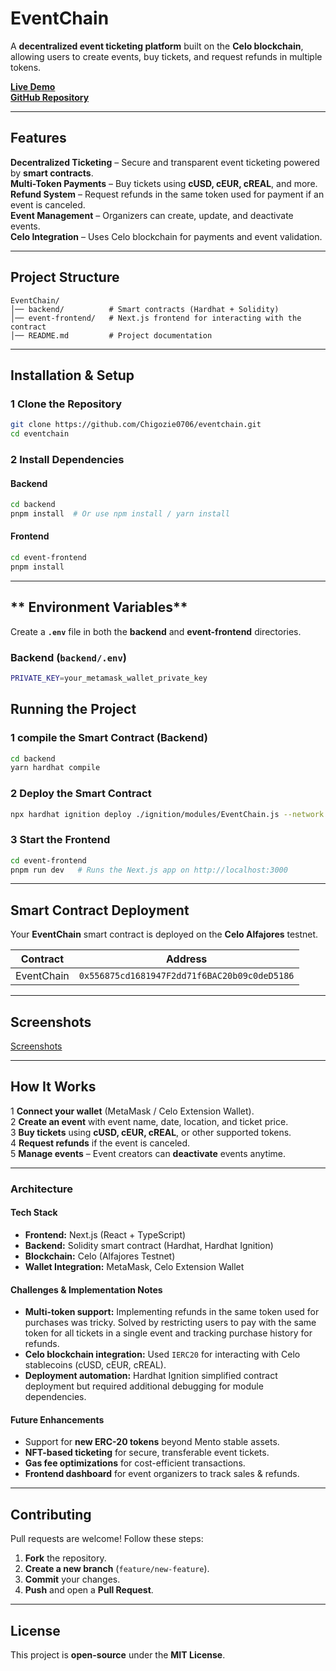 # **EventChain**

A **decentralized event ticketing platform** built on the **Celo blockchain**, allowing users to create events, buy tickets, and request refunds in multiple tokens.

**[Live Demo](https://eventchain-git-main-chigozie0706s-projects.vercel.app/)**  
**[GitHub Repository](https://github.com/Chigozie0706/eventchain)**

---

## **Features**

**Decentralized Ticketing** – Secure and transparent event ticketing powered by **smart contracts**.  
**Multi-Token Payments** – Buy tickets using **cUSD, cEUR, cREAL**, and more.  
**Refund System** – Request refunds in the same token used for payment if an event is canceled.  
**Event Management** – Organizers can create, update, and deactivate events.  
**Celo Integration** – Uses Celo blockchain for payments and event validation.

---

## **Project Structure**

```
EventChain/
│── backend/          # Smart contracts (Hardhat + Solidity)
│── event-frontend/   # Next.js frontend for interacting with the contract
│── README.md         # Project documentation
```

---

## **Installation & Setup**

### **1 Clone the Repository**

```sh
git clone https://github.com/Chigozie0706/eventchain.git
cd eventchain
```

### **2 Install Dependencies**

#### **Backend**

```sh
cd backend
pnpm install  # Or use npm install / yarn install
```

#### **Frontend**

```sh
cd event-frontend
pnpm install
```

---

## ** Environment Variables**

Create a **`.env`** file in both the **backend** and **event-frontend** directories.

### **Backend (`backend/.env`)**

```sh
PRIVATE_KEY=your_metamask_wallet_private_key
```

## **Running the Project**

### **1 compile the Smart Contract (Backend)**

```sh
cd backend
yarn hardhat compile
```

### **2 Deploy the Smart Contract**

```sh
npx hardhat ignition deploy ./ignition/modules/EventChain.js --network celo_alfajores
```

### **3 Start the Frontend**

```sh
cd event-frontend
pnpm run dev   # Runs the Next.js app on http://localhost:3000
```

---

## **Smart Contract Deployment**

Your **EventChain** smart contract is deployed on the **Celo Alfajores** testnet.

| Contract   | Address                                      |
| ---------- | -------------------------------------------- |
| EventChain | `0x556875cd1681947F2dd71f6BAC20b09c0deD5186` |

<!-- **[View on Celo Explorer](https://alfajores.celoscan.io/address/0xBa26366767eA843A656853d348c763c41f9D67Ca)** -->

---

## **Screenshots**

[Screenshots](https://drive.google.com/drive/folders/13iZviAZX3R69zmZKudesQTtxaT5Hdkvy?usp=sharing)

---

## **How It Works**

1 **Connect your wallet** (MetaMask / Celo Extension Wallet).  
2 **Create an event** with event name, date, location, and ticket price.  
3 **Buy tickets** using **cUSD, cEUR, cREAL**, or other supported tokens.  
4 **Request refunds** if the event is canceled.  
5 **Manage events** – Event creators can **deactivate** events anytime.

---

### **Architecture**

#### **Tech Stack**

- **Frontend:** Next.js (React + TypeScript)
- **Backend:** Solidity smart contract (Hardhat, Hardhat Ignition)
- **Blockchain:** Celo (Alfajores Testnet)
- **Wallet Integration:** MetaMask, Celo Extension Wallet

#### **Challenges & Implementation Notes**

- **Multi-token support:** Implementing refunds in the same token used for purchases was tricky. Solved by restricting users to pay with the same token for all tickets in a single event and tracking purchase history for refunds.
- **Celo blockchain integration:** Used `IERC20` for interacting with Celo stablecoins (cUSD, cEUR, cREAL).
- **Deployment automation:** Hardhat Ignition simplified contract deployment but required additional debugging for module dependencies.

#### **Future Enhancements**

- Support for **new ERC-20 tokens** beyond Mento stable assets.
- **NFT-based ticketing** for secure, transferable event tickets.
- **Gas fee optimizations** for cost-efficient transactions.
- **Frontend dashboard** for event organizers to track sales & refunds.

---

## **Contributing**

Pull requests are welcome! Follow these steps:

1. **Fork** the repository.
2. **Create a new branch** (`feature/new-feature`).
3. **Commit** your changes.
4. **Push** and open a **Pull Request**.

---

## **License**

This project is **open-source** under the **MIT License**.
